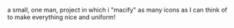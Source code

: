  a small, one man, project in which i "macify" as many icons as I can think of to make everything nice and uniform!

